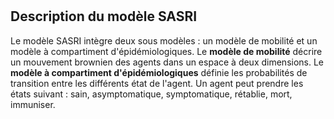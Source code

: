 # 

## Description du modèle SASRI

Le modèle SASRI intègre deux sous modèles : un modèle de mobilité et un modèle à compartiment d'épidémiologiques.
Le **modèle de mobilité** décrire un mouvement brownien des agents dans un espace à deux dimensions. Le **modèle à compartiment d'épidémiologiques** définie les probabilités de transition entre les différents état de l'agent. Un agent peut prendre les états suivant : sain, asymptomatique, symptomatique, rétablie, mort, immuniser. 
